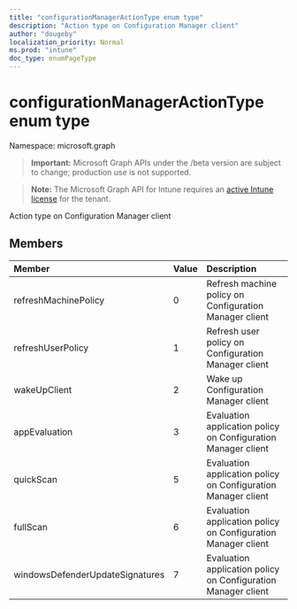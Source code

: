 ```yaml
---
title: "configurationManagerActionType enum type"
description: "Action type on Configuration Manager client"
author: "dougeby"
localization_priority: Normal
ms.prod: "intune"
doc_type: enumPageType
---
```


# configurationManagerActionType enum type

Namespace: microsoft.graph

> **Important:** Microsoft Graph APIs under the /beta version are subject to change; production use is not supported.

> **Note:** The Microsoft Graph API for Intune requires an [active Intune license](https://go.microsoft.com/fwlink/?linkid=839381) for the tenant.

Action type on Configuration Manager client

## Members
|Member|Value|Description|
|:---|:---|:---|
|refreshMachinePolicy|0|Refresh machine policy on Configuration Manager client|
|refreshUserPolicy|1|Refresh user policy on Configuration Manager client|
|wakeUpClient|2|Wake up Configuration Manager client|
|appEvaluation|3|Evaluation application policy on Configuration Manager client|
|quickScan|5|Evaluation application policy on Configuration Manager client|
|fullScan|6|Evaluation application policy on Configuration Manager client|
|windowsDefenderUpdateSignatures|7|Evaluation application policy on Configuration Manager client|





